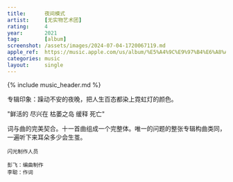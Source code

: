```yaml
---
title:      夜间模式
artist:     [无实物艺术团]
rating:     4
year:       2021
tag:        [album]
screenshot: /assets/images/2024-07-04-1720067119.md
apple_ref:  https://music.apple.com/us/album/%E5%A4%9C%E9%97%B4%E6%A8%A1%E5%BC%8F/1599680213
categories: music
layout:     single
---
```

{% include music_header.md %}

专辑印象：躁动不安的夜晚，把人生百态都染上霓虹灯的颜色。

"鲜活的 尽兴在 枯萎之岛 缓释 死亡"

词与曲的完美契合。十一首曲组成一个完整体。唯一的问题的整张专辑构曲类同，一遍听下来耳朵多少会生茧。

```
闪光制作人员

彭飞：编曲制作
李聪：作词
```


